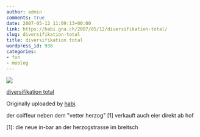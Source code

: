 ```yaml
---
author: admin
comments: true
date: 2007-05-12 11:09:13+00:00
link: https://habi.gna.ch/2007/05/12/diversifikation-total/
slug: diversifikation-total
title: diversifikation total
wordpress_id: 938
categories:
- fun
- moblog
---
```



 [![](https://static.flickr.com/202/494652807_57af3844e8_m.jpg)](https://www.flickr.com/photos/habi/494652807/)
   

 
  [diversifikation total](https://www.flickr.com/photos/habi/494652807/)
    

  Originally uploaded by [habi](https://www.flickr.com/people/habi/).
 



der coiffeur neben dem "vetter herzog" [1] verkauft auch eier direkt ab hof  
  

  
  

[1]: die neue in-bar an der herzogstrasse im breitsch
  

